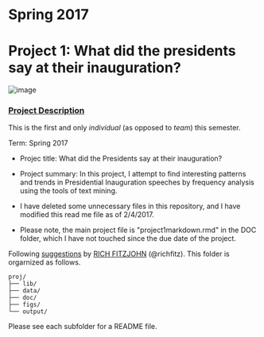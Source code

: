 # Spring 2017
# Project 1: What did the presidents say at their inauguration?

![image](figs/title.jpg)

### [Project Description](doc/)
This is the first and only *individual* (as opposed to *team*) this semester. 

Term: Spring 2017

+ Projec title: What did the Presidents say at their inauguration? 

+ Project summary: In this project, I attempt to find interesting patterns and trends in Presidential Inauguration speeches by frequency analysis using the tools of text mining.

+ I have deleted some unnecessary files in this repository, and I have modified this read me file as of 2/4/2017.
+ Please note, the main project file is "project1markdown.rmd" in the DOC folder, which I have not touched since the due date of the project.


Following [suggestions](http://nicercode.github.io/blog/2013-04-05-projects/) by [RICH FITZJOHN](http://nicercode.github.io/about/#Team) (@richfitz). This folder is orgarnized as follows.

```
proj/
├── lib/
├── data/
├── doc/
├── figs/
└── output/
```

Please see each subfolder for a README file.
